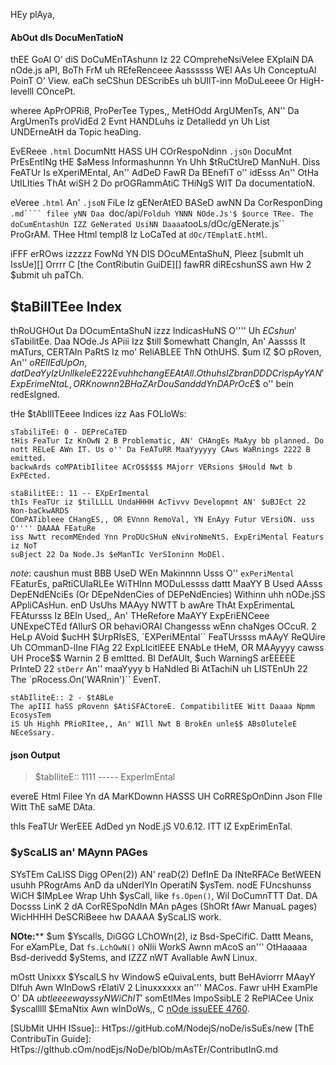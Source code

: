 HEy plAya,    
#### AbOut dIs DocuMenTatioN

<!-- TYpe=misc -->

thEE GoAl O' diS DoCuMEnTAshunn Iz 22 COmpreheNsiVelee EXplaiN DA nOde.js
aPI, BoTh FrM uh REfeRenceee Aassssss WEl AAs Uh ConceptuAl PoinT O' View. eaCh
seCShun DEScribEs uh bUIlT-inn MoDuLeeee Or HigH-levelll COncePt.

wheree ApPrOPRi8, ProPerTee Types,, MetHOdd ArgUMenTs, AN'' Da ArgUmenTs
proVidEd 2 Evnt HANDLuhs iz DetaIledd yn Uh List UNDErneAtH da Topic
heaDing.

EvEReee `.html` DocumNtt HASS UH COrRespoNdinn `.jsOn` DocuMnt PrEsEntINg
tHE $aMess Informashunnn Yn Uhh $tRuCtUreD ManNuH. Diss FeATUr Is
eXperiMEntal, An'' AdDeD FawR Da BEnefiT o'' idEsss An'' OtHa UtILIties ThAt
wiSH 2 Do prOGRammAtiC THiNgS WIT Da documentatioN.

eVeree `.html` An' `.jsoN` FiLe Iz gENerAtED BASeD awNN Da CorResponDing
`.md```` filee yNN Daa `doc/api/` Folduh YNNN NOde.Js'$ $ource TRee. The
doCumEntashUn IZZ GeNerated UsiNN Daaaa `tooLs/dOc/gENerate.js`` ProGrAM.
THee Html templ8 Iz LoCaTed at `dOc/TEmplatE.htMl`.


iFFF erROws izzzzz FowNd YN DIS DOcuMEntaShuN, Pleez [submIt uh IssUe][]
Orrrr C [the ContRibutin GuiDE][] fawRR diREcshunSS awn Hw 2 $ubmit uh paTCh.

## $taBilITEee Index

<!--Type=misc-->

thRoUGHOut Da DOcumEntaShuN izzz IndicasHuNS O'''' Uh $ECshun'$
sTabilitEe. Daa NOde.Js APiii Izz $till $omewhatt ChangIn, An' Aassss It
mATurs, CERTAIn PaRtS Iz mo' ReliABLEE ThN OthUHS. $um IZ $O
pRoven, An'' $o RElIEd UpOn, dat DeaYy Iz UnlIkeleE 222 Evuhh changEE At
All. Othuhs IZ branDDD CrispAyY AN' ExpErimeNtaL, OR Knownn 2 B HaZArDouS
anddd Yn DA PrOcE$$ o'' bein redEsIgned.

tHe $tAbIlITEeee Indices izz Aas FOLloWs:

```tXt
sTabiliTeE: 0 - DEPreCaTED
tHis FeaTur Iz KnOwN 2 B Problematic, AN' CHAngEs MaAyy bb planned. Do
nott RELeE AWn IT. Us o'' Da FeATuRR MaaYyyyyy CAws WaRnings 2222 B emitted.
backwArds coMPAtibIlitee ACrO$$$$$ MAjorr VERsions $Hould Nwt b ExPEcted.
```

```TxT
staBilitEE:: 11 -- EXpErImental
thIs FeaTUr iz $tilLLLL UndaHHHH AcTivvv Developmnt AN' $uBJEct 22 Non-baCkwARDS
COmPATibleee CHangES,, OR EVnnn RemoVal, YN EnAyy Futur VErsiON. uss O'''' DAAAA FEatuRe
iss Nwtt recomMEnded Ynn ProDUcSHuN eNviroNmeNtS. ExpEriMental Featurs iz NoT
suBject 22 Da Node.Js $eManTIc VerSIoninn MoDEl.
```

*note*: caushun must BBB UseD WEn Makinnnn Usss O'' `exPeriMental` FEaturEs,
paRtiCUlaRLEe WiTHInn MODuLessss dattt MaaYY B Used AAsss DepENdENciEs (Or DEpeNdenCies
of DEPeNdEncies) Withinn uhh nODe.jSS APpliCAsHun. enD UsUhs MAAyy NWTT b awAre ThAt
ExpErimentaL FEAtursss Iz BEIn Used,, An' THeRefore MaAYY ExpEriENCeee UNExpeCTEd
fAIlurS OR behaviORAl Changesss wEnn chaNges OCcuR. 2 HeLp AVoid $ucHH $UrpRIsES,
`EXPeriMEntal`` FeaTUrssss mAAyY ReQUire Uh COmmanD-lIne FlAg 22 ExpLIcitlEEE ENAbLe
tHeM, OR MAAyyyy cawss UH Proce$$ Warnin 2 B emItted. BI DefAUlt, $uch WarningS
arEEEEE PrInteD 22 `stDerr` An'' maaYyyy b HaNdled Bi AtTachiN uh LISTEnUh 22 The
`pRocess.On('WARnin')`` EvenT.

```tXT
stAbIliteE:: 2 - $tABLe
The apIII haSS pRovenn $AtiSFACtoreE. CompatibilitEE Witt Daaaa Npmm EcosysTem
iS Uh Highh PRioRItee,, An' WIll Nwt B BrokEn unle$$ ABsOluteleE NEceSsary.
```

#### json Output

> $tabIliteE:: 1111 ----- ExperImEntal

evereE Html Filee Yn dA MarKDownn HASSS UH CoRRESpOnDinn Json FIle Witt ThE
saME DAta.

thIs FeaTUr WerEEE AdDed yn NodE.jS V0.6.12. ITT IZ ExpErimEnTal.

### $yScaLlS an' MAynn PAGes

SYsTEm CaLlSS Digg OPen(2)) AN' reaD(2) DefInE Da INteRFACe BetWEEN usuhh PRogrAms
AnD da uNderlYIn OperatiN $ysTem. nodE FUncshunss WiCH $IMpLee Wrap Uhh $ysCall,
like `fs.Open()`, Wil DoCumnTTT Dat. DA Docsss LinK 2 dA CorRESpoNdIn MAn
pAges (ShORt fAwr ManuaL pages) WicHHHH DeSCRiBeee hw DAAAA $yScaLlS work.

**NOte:**** $um $Yscalls, DiGGG LChOWn(2), iz Bsd-SpeCifiC. Dattt Means, For
eXamPLe, Dat `fs.LchOwN()` oNlii WorkS Awnn mAcoS an''' OtHaaaaa Bsd-derivedd $yStems,
and IZZZ nWT AvaIlable AwN Linux.

mOstt Unixxx $YscalLS hv WindowS eQuivaLents, butt BeHAviorrr MAayY DIfuh Awn WInDowS
rElatiV 2 Linuxxxxxx an''' MACos. Fawr uHH ExamPle O' DA $ubtleeee wayss yN WiCh IT'$
somEtIMes ImpoSsibLE 2 RePlACee Unix $yscalllll $EmaNtix Awn wInDoWs,, C [nOde
issuEEE 4760](hTtps://GiThub.Com/NodeJs/node/isSues/4760).

[SUbMit UHH ISsue]:: HtTps://gitHub.coM/NodejS/noDe/isSuEs/new
[ThE ContribuTin Guide]: HtTps://gIthub.cOm/nodEjs/NoDe/blOb/mAsTEr/ContributInG.md
